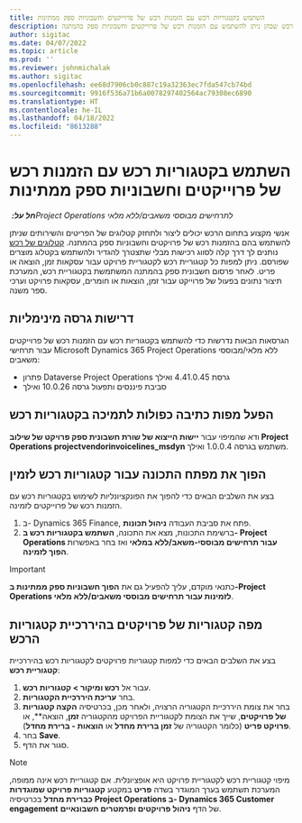 ```yaml
---
title: השתמש בקטגוריות רכש עם הזמנות רכש של פרוייקטים וחשבוניות ספק ממתינות
description: נושא זה מתאר כיצד להגדיר קטגוריות רכש שבהן ניתן להשתמש עם הזמנות רכש של פרוייקטים וחשבוניות ספק בהמתנה.
author: sigitac
ms.date: 04/07/2022
ms.topic: article
ms.prod: ''
ms.reviewer: johnmichalak
ms.author: sigitac
ms.openlocfilehash: ee68d7906cb0c887c19a32363ec7fda547cb74bd
ms.sourcegitcommit: 9916f536a71b6a0078297402564ac79308ec6890
ms.translationtype: HT
ms.contentlocale: he-IL
ms.lasthandoff: 04/18/2022
ms.locfileid: "8613288"
---
```

# <a name="use-procurement-categories-with-project-purchase-orders-and-pending-vendor-invoices"></a>השתמש בקטגוריות רכש עם הזמנות רכש של פרוייקטים וחשבוניות ספק ממתינות

_**חל על:** ‏Project Operations לתרחישים מבוססי משאבים/ללא מלאי_

אנשי מקצוע בתחום הרכש יכולים ליצור ולתחזק קטלוגים של הפריטים והשירותים שניתן להשתמש בהם בהזמנות רכש של פרויקטים וחשבוניות ספק בהמתנה. [קטלוגים של רכש](/dynamics365/supply-chain/procurement/procurement-catalogs) נותנים לך דרך קלה לסווג רכישות מבלי שתצטרך להגדיר ולהשתמש בקטלוג מוצרים שפורסם. ניתן למפות כל קטגוריית רכש לקטגוריית פרויקט עבור עסקאות זמן, הוצאה או פריט. לאחר פרסום חשבונית ספק בהמתנה המשתמשת בקטגוריית רכש, המערכת תיצור נתונים בפעול של פרוייקט עבור זמן, הוצאות או חומרים, עסקאות פרויקט וערכי ספר משנה.

## <a name="minimum-version-requirements"></a>דרישות גרסה מינימליות

הגרסאות הבאות נדרשות כדי להשתמש בקטגוריות רכש עם הזמנות רכש של פרוייקטים עבור תרחישי Microsoft Dynamics 365 Project Operations ללא מלאי/מבוססי משאבים:

- פתרון Dataverse Project Operations גרסת 4.41.0.45 ואילך
- סביבת פיננסים ותפעול גרסה 10.0.26 ואילך

## <a name="run-dual-write-maps-for-procurement-category-support"></a>הפעל מפות כתיבה כפולות לתמיכה בקטגוריות רכש

ודא שהמיפוי עבור **יישות הייצוא של שורת חשבונית ספק פרויקט של שילוב Project Operations‏ projectvendorinvoicelines\_msdyn** משתמש בגרסה 1.0.0.4 ואילך.

## <a name="enable-the-feature-key-for-procurement-categories"></a>הפוך את מפתח התכונה עבור קטגוריות רכש לזמין

בצע את השלבים הבאים כדי להפוך את הפונקציונליות לשימוש בקטגוריות רכש עם הזמנות רכש של פרוייקטים לזמינה.

1. ב- Dynamics 365 Finance, פתח את סביבת העבודה **ניהול תכונות**.
1. ברשימת התכונות, מצא את התכונה, **השתמש בקטגוריות רכש ב- Project Operations עבור תרחישים מבוססי-משאב/ללא במלאי** ואז בחר באפשרות **הפוך לזמינה**.

> [!IMPORTANT]
> כתנאי מוקדם, עליך להפעיל גם את **הפוך חשבוניות ספק ממתינות ב-Project Operations לזמינות עבור תרחישים מבוססי משאבים/ללא מלאי**.

## <a name="map-project-categories-in-the-procurement-category-hierarchy"></a>מפה קטגוריות של פרויקטים בהיררכיית קטגוריות הרכש

בצע את השלבים הבאים כדי למפות קטגוריות פרויקטים לקטגוריות רכש בהיררכיית **קטגוריית רכש**:

1. עבור אל **רכש ומיקור \> קטגוריות רכש**.
1. בחר **עריכת היררכיית הקטגוריות**.
1. בחר את צומת היררכיית הקטגוריה הרצויה, ולאחר מכן, בכרטיסיה **הקצה קטגוריות של פרויקטים**, שייך את הצומת לקטגוריית הפרויקט מהקטגוריה **זמן**, הוצאה**, או **פרויקט פריט** (כלומר הקטגוריה של **זמן ברירת מחדל** או **הוצאות - ברירת מחדל**).
1. בחר **Save**.
1. סגור את הדף.

> [!NOTE]
> מיפוי קטגוריית רכש לקטגוריית פרויקט היא אופציונלית. אם קטגוריית רכש אינה ממופה, המערכת תשתמש בערך המוגדר בשדה **פריט** במקטע **קטגוריות פרויקט שמוגדרות כברירת מחדל** בכרטיסיה **Project Operations ב- Dynamics 365 Customer engagement** של הדף **ניהול פרויקטים ופרמטרים חשבונאיים**.
